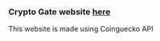 ### Crypto Gate website [here](https://crypto-gate.netlify.app/)

This website is made using Coinguecko API 
